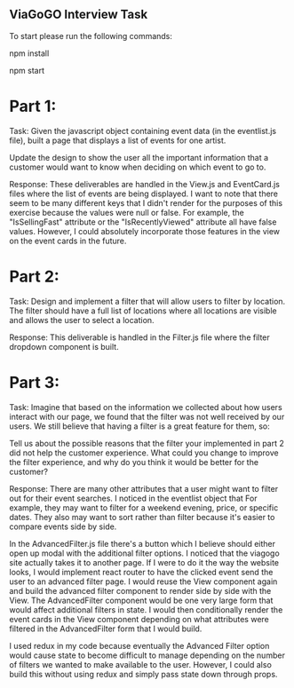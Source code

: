 ## ViaGoGO Interview Task 

To start please run the following commands:

npm install 

npm start  

# Part 1:
Task: Given the javascript object containing event data (in the eventlist.js file), built a page that displays a list of events for one artist.

Update the design to show the user all the important information that a customer would want to know when deciding on which event to go to.

Response: These deliverables are handled in the View.js and EventCard.js files where the list of events are being displayed. I want to note that there seem to be many different keys that I didn't render for the purposes of this exercise because the values were null or false. For example, the "IsSellingFast" attribute or the "IsRecentlyViewed" attribute all have false values. However, I could absolutely incorporate those features in the view on the event cards in the future. 


# Part 2:
Task: Design and implement a filter that will allow users to filter by location. The filter should have a full list of locations where all locations are visible and allows the user to select a location.

Response: This deliverable is handled in the Filter.js file where the filter dropdown component is built.

# Part 3: 
Task: Imagine that based on the information we collected about how users interact with our page, we found that the filter was not well received by our users. We still believe that having a filter is a great feature for them, so:

Tell us about the possible reasons that the filter your implemented in part 2 did not help the customer experience.
What could you change to improve the filter experience, and why do you think it would be better for the customer?

Response: There are many other attributes that a user might want to filter out for their event searches. I noticed in the eventlist object that For example, they may want to filter for a weekend evening, price, or specific dates. They also may want to sort rather than filter because it's easier to compare events side by side. 

In the AdvancedFilter.js file there's a button which I believe should either open up modal with the additional filter options. I noticed that the viagogo site actually takes it to another page. If I were to do it the way the website looks, I would implement react router to have the clicked event send the user to an advanced filter page. I would reuse the View component again and build the advanced filter component to render side by side with the View. The AdvancedFilter component would be one very large form that would affect additional filters in state. I would then conditionally render the event cards in the View component depending on what attributes were filtered in the AdvancedFilter form that I would build. 

I used redux in my code because eventually the Advanced Filter option would cause state to become difficult to manage depending on the number of filters we wanted to make available to the user. However, I could also build this without using redux and simply pass state down through props. 